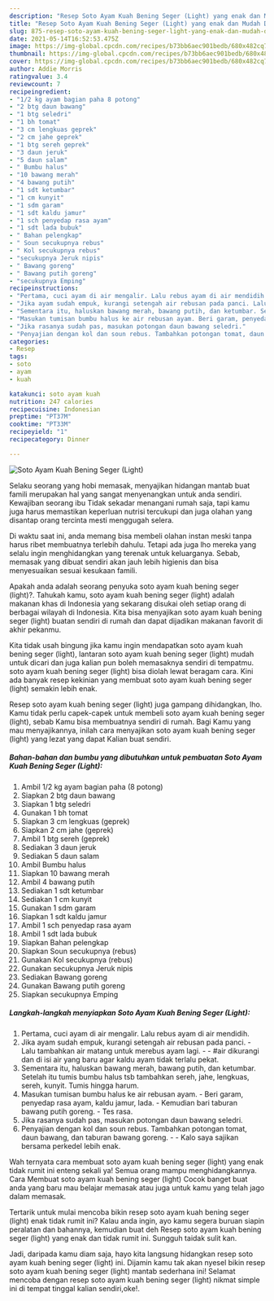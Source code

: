 ```yaml
---
description: "Resep Soto Ayam Kuah Bening Seger (Light) yang enak dan Mudah Dibuat"
title: "Resep Soto Ayam Kuah Bening Seger (Light) yang enak dan Mudah Dibuat"
slug: 875-resep-soto-ayam-kuah-bening-seger-light-yang-enak-dan-mudah-dibuat
date: 2021-05-14T16:52:53.475Z
image: https://img-global.cpcdn.com/recipes/b73bb6aec901bedb/680x482cq70/soto-ayam-kuah-bening-seger-light-foto-resep-utama.jpg
thumbnail: https://img-global.cpcdn.com/recipes/b73bb6aec901bedb/680x482cq70/soto-ayam-kuah-bening-seger-light-foto-resep-utama.jpg
cover: https://img-global.cpcdn.com/recipes/b73bb6aec901bedb/680x482cq70/soto-ayam-kuah-bening-seger-light-foto-resep-utama.jpg
author: Addie Morris
ratingvalue: 3.4
reviewcount: 7
recipeingredient:
- "1/2 kg ayam bagian paha 8 potong"
- "2 btg daun bawang"
- "1 btg seledri"
- "1 bh tomat"
- "3 cm lengkuas geprek"
- "2 cm jahe geprek"
- "1 btg sereh geprek"
- "3 daun jeruk"
- "5 daun salam"
- " Bumbu halus"
- "10 bawang merah"
- "4 bawang putih"
- "1 sdt ketumbar"
- "1 cm kunyit"
- "1 sdm garam"
- "1 sdt kaldu jamur"
- "1 sch penyedap rasa ayam"
- "1 sdt lada bubuk"
- " Bahan pelengkap"
- " Soun secukupnya rebus"
- " Kol secukupnya rebus"
- "secukupnya Jeruk nipis"
- " Bawang goreng"
- " Bawang putih goreng"
- "secukupnya Emping"
recipeinstructions:
- "Pertama, cuci ayam di air mengalir. Lalu rebus ayam di air mendidih."
- "Jika ayam sudah empuk, kurangi setengah air rebusan pada panci. Lalu tambahkan air matang untuk merebus ayam lagi.  #air dikurangi dan di isi air yang baru agar kaldu ayam tidak terlalu pekat."
- "Sementara itu, haluskan bawang merah, bawang putih, dan ketumbar. Setelah itu tumis bumbu halus tsb tambahkan sereh, jahe, lengkuas, sereh, kunyit. Tumis hingga harum."
- "Masukan tumisan bumbu halus ke air rebusan ayam. Beri garam, penyedap rasa ayam, kaldu jamur, lada. Kemudian bari taburan bawang putih goreng. Tes rasa."
- "Jika rasanya sudah pas, masukan potongan daun bawang seledri."
- "Penyajian dengan kol dan soun rebus. Tambahkan potongan tomat, daun bawang, dan taburan bawang goreng.  Kalo saya sajikan bersama perkedel lebih enak."
categories:
- Resep
tags:
- soto
- ayam
- kuah

katakunci: soto ayam kuah 
nutrition: 247 calories
recipecuisine: Indonesian
preptime: "PT37M"
cooktime: "PT33M"
recipeyield: "1"
recipecategory: Dinner

---
```



![Soto Ayam Kuah Bening Seger (Light)](https://img-global.cpcdn.com/recipes/b73bb6aec901bedb/680x482cq70/soto-ayam-kuah-bening-seger-light-foto-resep-utama.jpg)

Selaku seorang yang hobi memasak, menyajikan hidangan mantab buat famili merupakan hal yang sangat menyenangkan untuk anda sendiri. Kewajiban seorang ibu Tidak sekadar menangani rumah saja, tapi kamu juga harus memastikan keperluan nutrisi tercukupi dan juga olahan yang disantap orang tercinta mesti menggugah selera.

Di waktu  saat ini, anda memang bisa membeli olahan instan meski tanpa harus ribet membuatnya terlebih dahulu. Tetapi ada juga lho mereka yang selalu ingin menghidangkan yang terenak untuk keluarganya. Sebab, memasak yang dibuat sendiri akan jauh lebih higienis dan bisa menyesuaikan sesuai kesukaan famili. 



Apakah anda adalah seorang penyuka soto ayam kuah bening seger (light)?. Tahukah kamu, soto ayam kuah bening seger (light) adalah makanan khas di Indonesia yang sekarang disukai oleh setiap orang di berbagai wilayah di Indonesia. Kita bisa menyajikan soto ayam kuah bening seger (light) buatan sendiri di rumah dan dapat dijadikan makanan favorit di akhir pekanmu.

Kita tidak usah bingung jika kamu ingin mendapatkan soto ayam kuah bening seger (light), lantaran soto ayam kuah bening seger (light) mudah untuk dicari dan juga kalian pun boleh memasaknya sendiri di tempatmu. soto ayam kuah bening seger (light) bisa diolah lewat beragam cara. Kini ada banyak resep kekinian yang membuat soto ayam kuah bening seger (light) semakin lebih enak.

Resep soto ayam kuah bening seger (light) juga gampang dihidangkan, lho. Kamu tidak perlu capek-capek untuk membeli soto ayam kuah bening seger (light), sebab Kamu bisa membuatnya sendiri di rumah. Bagi Kamu yang mau menyajikannya, inilah cara menyajikan soto ayam kuah bening seger (light) yang lezat yang dapat Kalian buat sendiri.

<!--inarticleads1-->

##### Bahan-bahan dan bumbu yang dibutuhkan untuk pembuatan Soto Ayam Kuah Bening Seger (Light):

1. Ambil 1/2 kg ayam bagian paha (8 potong)
1. Siapkan 2 btg daun bawang
1. Siapkan 1 btg seledri
1. Gunakan 1 bh tomat
1. Siapkan 3 cm lengkuas (geprek)
1. Siapkan 2 cm jahe (geprek)
1. Ambil 1 btg sereh (geprek)
1. Sediakan 3 daun jeruk
1. Sediakan 5 daun salam
1. Ambil  Bumbu halus
1. Siapkan 10 bawang merah
1. Ambil 4 bawang putih
1. Sediakan 1 sdt ketumbar
1. Sediakan 1 cm kunyit
1. Gunakan 1 sdm garam
1. Siapkan 1 sdt kaldu jamur
1. Ambil 1 sch penyedap rasa ayam
1. Ambil 1 sdt lada bubuk
1. Siapkan  Bahan pelengkap
1. Siapkan  Soun secukupnya (rebus)
1. Gunakan  Kol secukupnya (rebus)
1. Gunakan secukupnya Jeruk nipis
1. Sediakan  Bawang goreng
1. Gunakan  Bawang putih goreng
1. Siapkan secukupnya Emping




<!--inarticleads2-->

##### Langkah-langkah menyiapkan Soto Ayam Kuah Bening Seger (Light):

1. Pertama, cuci ayam di air mengalir. Lalu rebus ayam di air mendidih.
1. Jika ayam sudah empuk, kurangi setengah air rebusan pada panci. - Lalu tambahkan air matang untuk merebus ayam lagi. -  - #air dikurangi dan di isi air yang baru agar kaldu ayam tidak terlalu pekat.
1. Sementara itu, haluskan bawang merah, bawang putih, dan ketumbar. Setelah itu tumis bumbu halus tsb tambahkan sereh, jahe, lengkuas, sereh, kunyit. Tumis hingga harum.
1. Masukan tumisan bumbu halus ke air rebusan ayam. - Beri garam, penyedap rasa ayam, kaldu jamur, lada. - Kemudian bari taburan bawang putih goreng. - Tes rasa.
1. Jika rasanya sudah pas, masukan potongan daun bawang seledri.
1. Penyajian dengan kol dan soun rebus. Tambahkan potongan tomat, daun bawang, dan taburan bawang goreng. -  - Kalo saya sajikan bersama perkedel lebih enak.




Wah ternyata cara membuat soto ayam kuah bening seger (light) yang enak tidak rumit ini enteng sekali ya! Semua orang mampu menghidangkannya. Cara Membuat soto ayam kuah bening seger (light) Cocok banget buat anda yang baru mau belajar memasak atau juga untuk kamu yang telah jago dalam memasak.

Tertarik untuk mulai mencoba bikin resep soto ayam kuah bening seger (light) enak tidak rumit ini? Kalau anda ingin, ayo kamu segera buruan siapin peralatan dan bahannya, kemudian buat deh Resep soto ayam kuah bening seger (light) yang enak dan tidak rumit ini. Sungguh taidak sulit kan. 

Jadi, daripada kamu diam saja, hayo kita langsung hidangkan resep soto ayam kuah bening seger (light) ini. Dijamin kamu tak akan nyesel bikin resep soto ayam kuah bening seger (light) mantab sederhana ini! Selamat mencoba dengan resep soto ayam kuah bening seger (light) nikmat simple ini di tempat tinggal kalian sendiri,oke!.


